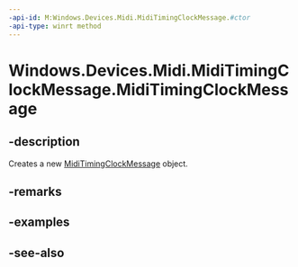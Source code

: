 ----api-id: M:Windows.Devices.Midi.MidiTimingClockMessage.#ctor
-api-type: winrt method
---<!-- Method syntaxpublic MidiTimingClockMessage()--># Windows.Devices.Midi.MidiTimingClockMessage.MidiTimingClockMessage## -descriptionCreates a new [MidiTimingClockMessage](miditimingclockmessage.md) object.## -remarks## -examples## -see-also